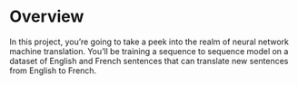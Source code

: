 # Overview 
In this project, you’re going to take a peek into the realm of neural network machine translation. You’ll be training a sequence to sequence model on a dataset of English and French sentences that can translate new sentences from English to French.
